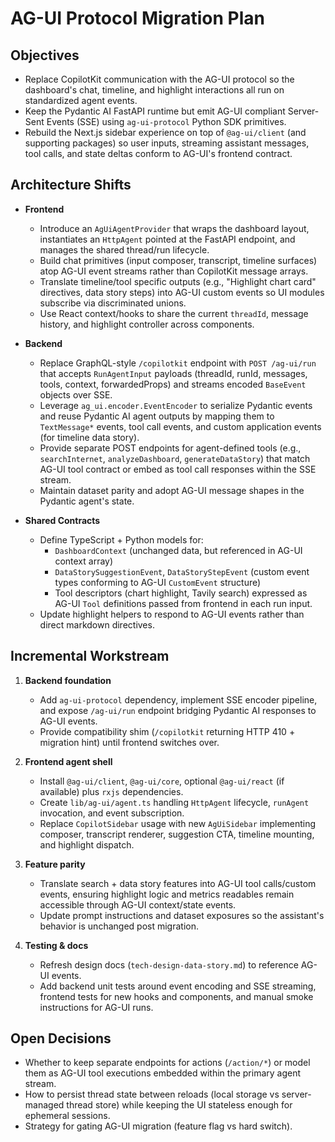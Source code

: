 # AG-UI Protocol Migration Plan

## Objectives
- Replace CopilotKit communication with the AG-UI protocol so the dashboard's chat, timeline, and highlight interactions all run on standardized agent events.
- Keep the Pydantic AI FastAPI runtime but emit AG-UI compliant Server-Sent Events (SSE) using `ag-ui-protocol` Python SDK primitives.
- Rebuild the Next.js sidebar experience on top of `@ag-ui/client` (and supporting packages) so user inputs, streaming assistant messages, tool calls, and state deltas conform to AG-UI's frontend contract.

## Architecture Shifts
- **Frontend**
  - Introduce an `AgUiAgentProvider` that wraps the dashboard layout, instantiates an `HttpAgent` pointed at the FastAPI endpoint, and manages the shared thread/run lifecycle.
  - Build chat primitives (input composer, transcript, timeline surfaces) atop AG-UI event streams rather than CopilotKit message arrays.
  - Translate timeline/tool specific outputs (e.g., "Highlight chart card" directives, data story steps) into AG-UI custom events so UI modules subscribe via discriminated unions.
  - Use React context/hooks to share the current `threadId`, message history, and highlight controller across components.

- **Backend**
  - Replace GraphQL-style `/copilotkit` endpoint with `POST /ag-ui/run` that accepts `RunAgentInput` payloads (threadId, runId, messages, tools, context, forwardedProps) and streams encoded `BaseEvent` objects over SSE.
  - Leverage `ag_ui.encoder.EventEncoder` to serialize Pydantic events and reuse Pydantic AI agent outputs by mapping them to `TextMessage*` events, tool call events, and custom application events (for timeline data story).
  - Provide separate POST endpoints for agent-defined tools (e.g., `searchInternet`, `analyzeDashboard`, `generateDataStory`) that match AG-UI tool contract or embed as tool call responses within the SSE stream.
  - Maintain dataset parity and adopt AG-UI message shapes in the Pydantic agent's state.

- **Shared Contracts**
  - Define TypeScript + Python models for:
    - `DashboardContext` (unchanged data, but referenced in AG-UI context array)
    - `DataStorySuggestionEvent`, `DataStoryStepEvent` (custom event types conforming to AG-UI `CustomEvent` structure)
    - Tool descriptors (chart highlight, Tavily search) expressed as AG-UI `Tool` definitions passed from frontend in each run input.
  - Update highlight helpers to respond to AG-UI events rather than direct markdown directives.

## Incremental Workstream
1. **Backend foundation**
   - Add `ag-ui-protocol` dependency, implement SSE encoder pipeline, and expose `/ag-ui/run` endpoint bridging Pydantic AI responses to AG-UI events.
   - Provide compatibility shim (`/copilotkit` returning HTTP 410 + migration hint) until frontend switches over.

2. **Frontend agent shell**
   - Install `@ag-ui/client`, `@ag-ui/core`, optional `@ag-ui/react` (if available) plus `rxjs` dependencies.
   - Create `lib/ag-ui/agent.ts` handling `HttpAgent` lifecycle, `runAgent` invocation, and event subscription.
   - Replace `CopilotSidebar` usage with new `AgUiSidebar` implementing composer, transcript renderer, suggestion CTA, timeline mounting, and highlight dispatch.

3. **Feature parity**
   - Translate search + data story features into AG-UI tool calls/custom events, ensuring highlight logic and metrics readables remain accessible through AG-UI context/state events.
   - Update prompt instructions and dataset exposures so the assistant's behavior is unchanged post migration.

4. **Testing & docs**
   - Refresh design docs (`tech-design-data-story.md`) to reference AG-UI events.
   - Add backend unit tests around event encoding and SSE streaming, frontend tests for new hooks and components, and manual smoke instructions for AG-UI runs.

## Open Decisions
- Whether to keep separate endpoints for actions (`/action/*`) or model them as AG-UI tool executions embedded within the primary agent stream.
- How to persist thread state between reloads (local storage vs server-managed thread store) while keeping the UI stateless enough for ephemeral sessions.
- Strategy for gating AG-UI migration (feature flag vs hard switch).

